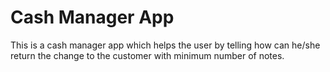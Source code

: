 # Cash Manager App
This is a cash manager app which helps the user by telling how can he/she return the change to the customer with minimum number of notes.
